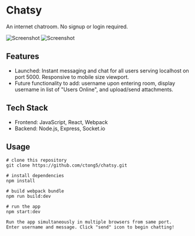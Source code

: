 # Chatsy
An internet chatroom. No signup or login required.

![Screenshot](https://imgur.com/a/bf21O6t "Chatsy Screenshot Browser")
![Screenshot](https://imgur.com/a/MXi1elJ "Chatsy Screenshot Mobile")

## Features
* Launched: Instant messaging and chat for all users serving localhost on port 5000. Responsive to mobile size viewport.
* Future functionality to add: username upon entering room, display username in list of "Users Online", and upload/send attachments.


## Tech Stack
* Frontend: JavaScript, React, Webpack
* Backend: Node.js, Express, Socket.io

## Usage

```
# clone this repository
git clone https://github.com/ctong5/chatsy.git

# install dependencies
npm install

# build webpack bundle
npm run build:dev

# run the app
npm start:dev

Run the app simultaneously in multiple browsers from same port.
Enter username and message. Click "send" icon to begin chatting!
```

